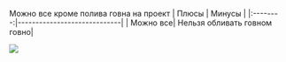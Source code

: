 Можно все кроме полива говна на проект
|  Плюсы   |            Минусы           |
|:--------:|-----------------------------|
| Можно все| Нельзя обливать говном говно|







<img src="https://avatars.mds.yandex.net/i?id=ae081e4a3c544e060bb6f1ce1506eee597264a62f68cf5dd-9100837-images-thumbs&n=13">
